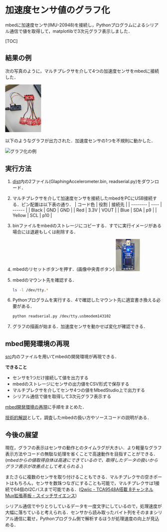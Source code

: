 # 加速度センサ値のグラフ化

 mbedに加速度センサ(IMU-20948)を接続し，Pythonプログラムによるシリアル通信で値を取得して，matplotlibで3次元グラフ表示しました．



[TOC]



## 結果の例

次の写真のように，マルチプレクサを介して4つの加速度センサをmbedに接続した．

<img src="docs/img/mbedの接続図.jpg" alt="グラフ化の例" style="zoom:15%;" />

以下のようなグラフが出力された．加速度センサの1つを不規則に動かした．

![グラフ化の例](docs/img/グラフ化の例.gif)



## 実行方法

1. [dist](dist/)内の2ファイル(GlaphingAccelerometer.bin, readserial.py)をダウンロード．

2. マルチプレクサを介して加速度センサを接続したmbedをPCにUSB接続する．ピン配置は以下表の通り．
   | コード色 | 役割 | 接続先 |
   | -------- | ---- | ------ |
   | Black    | GND  | GND    |
   | Red      | 3.3V | VOUT   |
   | Blue     | SDA  | p9     |
   | Yellow   | SCL  | p10    |

3. binファイルをmbedのストレージにコピーする．すでに実行イメージがある場合には退避もしくは削除する．

4. mbedのリセットボタンを押す．(画像中央青ボタン)
   <img src="docs/img/mbed本体.jpg" alt="mbed本体" style="zoom:10%;" />

5. mbedのマウント先を確認する．

   ```bash
   ls -l /dev/tty.*
   ```

6. Pythonプログラムを実行する．4で確認したマウント先に適宜書き換える必要がある．

   ```bash
   python readserial.py /dev/tty.usbmodem143102
   ```

6. グラフの描画が始まる．加速度センサを動かせば変化が確認できる．





## mbed開発環境の再現

 [src](src/)内のファイルを用いてmbedの開発環境が再現できる．

**できること**

- センサを1つだけ接続して値を出力する
- mbedのストレージにセンサの出力値をCSV形式で保存する
- マルチプレクサを介してセンサ4つの値をMbedStudio上で出力する
- シリアル通信で値を取得して3次元グラフ表示する

[mbed開発環境の再現](docs/mbed開発環境の再現.md)に手順をまとめた．

[技術的解説](/docs/技術的解説.md)として，調査したmbedの扱い方やソースコードの説明がある．



## 今後の展望

 現在，グラフの表示はセンサの動作とのタイムラグが大きい．より軽量なグラフ表示方法やコードの無駄な処理を省くことで高速動作を目指すことができる．(*mbedからの値取得自体は高速にできているので，取得したデータの扱いからグラフ表示が改善点として考えられる．*)

  またさらに複数のセンサを取り付けることもできる．マルチプレクサの空きポートはもちろん，センサを数珠つなぎにすることも可能で，マルチプレクサは1接続で64個のI2Cバスまで可能である．([Qwiic - TCA9548A搭載 8チャンネル Mux拡張基板 - スイッチサイエンス](https://www.switch-science.com/catalog/6496/))

  シリアル通信でやりとりしているデータを一度文字にしているので，処理速度が大幅に落ちていると考えられる．センサから読み取ったバイト列をそのままシリアル通信に載せ，Pythonプログラム側で解析するほうが処理速度の向上が見込める．
